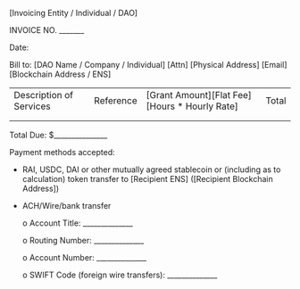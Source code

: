 [Invoicing Entity / Individual / DAO]

INVOICE NO. _______

Date:


Bill to:
[DAO Name / Company / Individual]
[Attn]
[Physical Address]
[Email] 
[Blockchain Address / ENS]

<table>
  <tr>
   <td>Description of Services
   </td>
   <td>Reference
   </td>
   <td>[Grant Amount][Flat Fee][Hours * Hourly Rate]
   </td>
   <td>Total
   </td>
  </tr>
  <tr>
   <td>
   </td>
   <td>
   </td>
   <td>
   </td>
   <td>
   </td>
   </tr>
   <tr>
   <td>
   </td>
   <td>
   </td>
   <td>
   </td>
   <td rowspan="18" >
   </tr>
<ol>
</table>			

Total Due: $_______________

Payment methods accepted:

-	RAI, USDC, DAI or other mutually agreed stablecoin or (including as to calculation) token transfer to [Recipient ENS] ([Recipient Blockchain Address])

-	ACH/Wire/bank transfer 
  
       o	Account Title: ______________
  
       o	Routing Number: ______________
  
       o	Account Number: ______________
  
       o	SWIFT Code (foreign wire transfers): ______________
